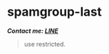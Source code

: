 # spamgroup-last
***Contact me: [LINE](https://line.me/ti/p/~herrscher_of_void)***
> use restricted. 
